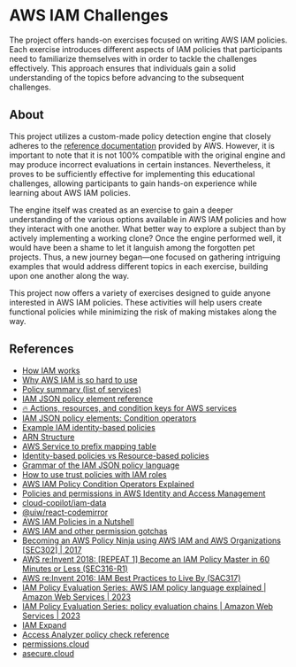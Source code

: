# AWS IAM Challenges

The project offers hands-on exercises focused on writing AWS IAM policies. Each exercise introduces different aspects of IAM policies that participants need to familiarize themselves with in order to tackle the challenges effectively. This approach ensures that individuals gain a solid understanding of the topics before advancing to the subsequent challenges.

## About

This project utilizes a custom-made policy detection engine that closely adheres to the [reference documentation](https://docs.aws.amazon.com/IAM/latest/UserGuide/reference_policies.html) provided by AWS. However, it is important to note that it is not 100% compatible with the original engine and may produce incorrect evaluations in certain instances. Nevertheless, it proves to be sufficiently effective for implementing this educational challenges, allowing participants to gain hands-on experience while learning about AWS IAM policies.

The engine itself was created as an exercise to gain a deeper understanding of the various options available in AWS IAM policies and how they interact with one another. What better way to explore a subject than by actively implementing a working clone? Once the engine performed well, it would have been a shame to let it languish among the forgotten pet projects. Thus, a new journey began—one focused on gathering intriguing examples that would address different topics in each exercise, building upon one another along the way.

This project now offers a variety of exercises designed to guide anyone interested in AWS IAM policies. These activities will help users create functional policies while minimizing the risk of making mistakes along the way.

## References

- [How IAM works](https://docs.aws.amazon.com/IAM/latest/UserGuide/intro-structure.html#intro-structure-request)
- [Why AWS IAM is so hard to use](https://www.effectiveiam.com/why-aws-iam-is-so-hard-to-use)
- [Policy summary (list of services)](https://docs.aws.amazon.com/IAM/latest/UserGuide/access_policies_understand-policy-summary.html)
- [IAM JSON policy element reference](https://docs.aws.amazon.com/IAM/latest/UserGuide/reference_policies_elements.html)
- [🔥 Actions, resources, and condition keys for AWS services](https://docs.aws.amazon.com/service-authorization/latest/reference/reference_policies_actions-resources-contextkeys.html)
- [IAM JSON policy elements: Condition operators](https://docs.aws.amazon.com/IAM/latest/UserGuide/reference_policies_elements_condition_operators.html#Conditions_Numeric)
- [Example IAM identity-based policies](https://docs.aws.amazon.com/IAM/latest/UserGuide/access_policies_examples.html)
- [ARN Structure](https://docs.aws.amazon.com/IAM/latest/UserGuide/reference-arns.html)
- [AWS Service to prefix mapping table](https://docs.aws.amazon.com/IAM/latest/UserGuide/access-analyzer-policy-generation-action-last-accessed-support.html)
- [Identity-based policies vs Resource-based policies](https://www.reddit.com/r/aws/comments/18xjw7x/identitybased_policies_vs_resourcebased_policies/)
- [Grammar of the IAM JSON policy language](https://docs.aws.amazon.com/IAM/latest/UserGuide/reference_policies_grammar.html)
- [How to use trust policies with IAM roles](https://aws.amazon.com/blogs/security/how-to-use-trust-policies-with-iam-roles/)
- [AWS IAM Policy Condition Operators Explained](https://iam.cloudcopilot.io/resources/operators)
- [Policies and permissions in AWS Identity and Access Management](https://docs.aws.amazon.com/IAM/latest/UserGuide/access_policies.html)
- [cloud-copilot/iam-data](https://github.com/cloud-copilot/iam-data)
- [@uiw/react-codemirror](https://www.npmjs.com/package/@uiw/react-codemirror)
- [AWS IAM Policies in a Nutshell](https://start.jcolemorrison.com/aws-iam-policies-in-a-nutshell/)
- [AWS IAM and other permission gotchas](https://dev.to/rebrowning/aws-iam-and-other-permission-gotchas-bme)
- [Becoming an AWS Policy Ninja using AWS IAM and AWS Organizations [SEC302] | 2017](https://www.youtube.com/watch?v=hETtXCqX_Zc)
- [AWS re:Invent 2018: [REPEAT 1] Become an IAM Policy Master in 60 Minutes or Less (SEC316-R1)](https://www.youtube.com/watch?v=YQsK4MtsELU)
- [AWS re:Invent 2016: IAM Best Practices to Live By (SAC317)](https://www.youtube.com/watch?v=SGntDzEn30s)
- [IAM Policy Evaluation Series: AWS IAM policy language explained | Amazon Web Services | 2023](https://www.youtube.com/watch?v=qsF6Kauh2J4)
- [IAM Policy Evaluation Series: policy evaluation chains | Amazon Web Services | 2023](https://www.youtube.com/watch?v=71-Gjo6a5Cs)
- [IAM Expand](https://iam.cloudcopilot.io/tools/iam-expand)
- [Access Analyzer policy check reference](https://docs.aws.amazon.com/IAM/latest/UserGuide/access-analyzer-reference-policy-checks.html)
- [permissions.cloud](https://aws.permissions.cloud/)
- [asecure.cloud](https://asecure.cloud/l/scp/)
